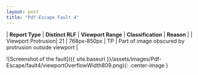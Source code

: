 ```yaml
---
layout: post
title: "Pdf-Escape Fault 4"
---
```

| **Report Type** | **Distinct RLF** | **Viewport Range** | **Classification** | **Reason** |
| Viewport Protrusion| 21 | 768px-850px | TP | Part of image obscured by protrusion outside viewport | 

![Screenshot of the fault]({{ site.baseurl }}/assets/images/Pdf-Escape/fault4/viewportOverflowWidth809.png){: .center-image }